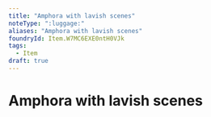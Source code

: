 ```yaml
---
title: "Amphora with lavish scenes"
noteType: ":luggage:"
aliases: "Amphora with lavish scenes"
foundryId: Item.W7MC6EXE0ntH0VJk
tags:
  - Item
draft: true
---
```


# Amphora with lavish scenes
